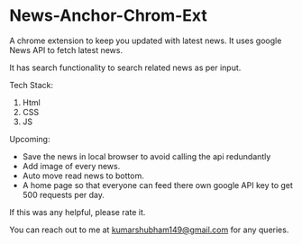 # News-Anchor-Chrom-Ext
A chrome extension to keep you updated with latest news. It uses google News API to fetch latest news.

It has search functionality to search related news as per input.

Tech Stack:

1. Html
2. CSS
3. JS

Upcoming:
- Save the news in local browser to avoid calling the api redundantly
- Add image of every news.
- Auto move read news to bottom.
- A home page so that everyone can feed there own google API key to get 500 requests per day.

If this was any helpful, please rate it.

You can reach out to me at kumarshubham149@gmail.com for any queries.

